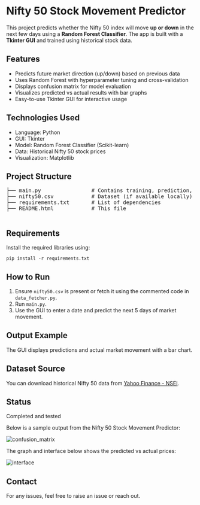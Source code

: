 
  <h1>Nifty 50 Stock Movement Predictor</h1>

  <p>
    This project predicts whether the Nifty 50 index will move <strong>up or down</strong> in the next few days using a <strong>Random Forest Classifier</strong>. The app is built with a <strong>Tkinter GUI</strong> and trained using historical stock data.
  </p>

  <h2>Features</h2>
  <ul>
    <li>Predicts future market direction (up/down) based on previous data</li>
    <li>Uses Random Forest with hyperparameter tuning and cross-validation</li>
    <li>Displays confusion matrix for model evaluation</li>
    <li>Visualizes predicted vs actual results with bar graphs</li>
    <li>Easy-to-use Tkinter GUI for interactive usage</li>
  </ul>

  <h2>Technologies Used</h2>
  <ul>
    <li>Language: Python</li>
    <li>GUI: Tkinter</li>
    <li>Model: Random Forest Classifier (Scikit-learn)</li>
    <li>Data: Historical Nifty 50 stock prices</li>
    <li>Visualization: Matplotlib</li>
  </ul>

  <h2>Project Structure</h2>
  <pre>
├── main.py                # Contains training, prediction, and GUI logic
├── nifty50.csv            # Dataset (if available locally)
├── requirements.txt       # List of dependencies
├── README.html            # This file
  </pre>

  <h2>Requirements</h2>
  <p>Install the required libraries using:</p>
  <pre><code>pip install -r requirements.txt</code></pre>

  <h2>How to Run</h2>
  <ol>
    <li>Ensure <code>nifty50.csv</code> is present or fetch it using the commented code in <code>data_fetcher.py</code>.</li>
    <li>Run <code>main.py</code>.</li>
    <li>Use the GUI to enter a date and predict the next 5 days of market movement.</li>
  </ol>

  <h2>Output Example</h2>
  <p>The GUI displays predictions and actual market movement with a bar chart.</p>

  <h2>Dataset Source</h2>
  <p>
    You can download historical Nifty 50 data from <a href="https://finance.yahoo.com/quote/%5ENSEI/history" target="_blank">Yahoo Finance - NSEI</a>.
  </p>

  <h2>Status</h2>
  <p>Completed and tested</p>

Below is a sample output from the Nifty 50 Stock Movement Predictor:

![confusion_matrix](images/confusion_matrix.png)

The graph and interface below shows the predicted vs actual prices:

![interface](images/interface.png)

  <h2>Contact</h2>
  <p>For any issues, feel free to raise an issue or reach out.</p>
